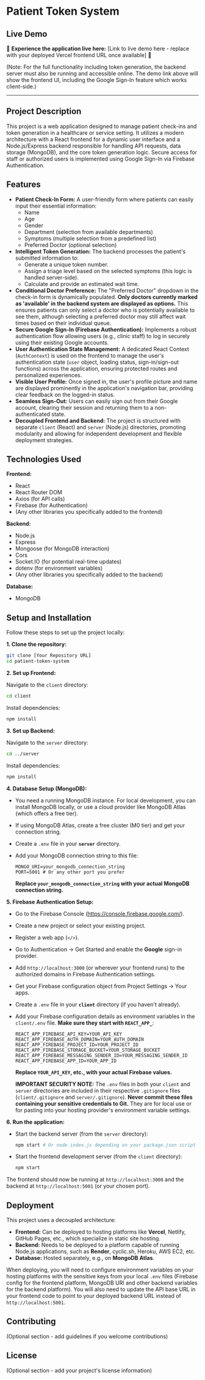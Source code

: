 # Patient Token System

## Live Demo

🚀 **Experience the application live here:** [Link to live demo here - replace with your deployed Vercel frontend URL once available] 🚀

(Note: For the full functionality including token generation, the backend server must also be running and accessible online. The demo link above will show the frontend UI, including the Google Sign-In feature which works client-side.)

---

## Project Description

This project is a web application designed to manage patient check-ins and token generation in a healthcare or service setting. It utilizes a modern architecture with a React frontend for a dynamic user interface and a Node.js/Express backend responsible for handling API requests, data storage (MongoDB), and the core token generation logic. Secure access for staff or authorized users is implemented using Google Sign-In via Firebase Authentication.

## Features

*   **Patient Check-In Form:** A user-friendly form where patients can easily input their essential information:
    *   Name
    *   Age
    *   Gender
    *   Department (selection from available departments)
    *   Symptoms (multiple selection from a predefined list)
    *   Preferred Doctor (optional selection)
*   **Intelligent Token Generation:** The backend processes the patient's submitted information to:
    *   Generate a unique token number.
    *   Assign a triage level based on the selected symptoms (this logic is handled server-side).
    *   Calculate and provide an estimated wait time.
*   **Conditional Doctor Preference:** The "Preferred Doctor" dropdown in the check-in form is dynamically populated. **Only doctors currently marked as 'available' in the backend system are displayed as options.** This ensures patients can only select a doctor who is potentially available to see them, although selecting a preferred doctor may still affect wait times based on their individual queue.
*   **Secure Google Sign-In (Firebase Authentication):** Implements a robust authentication flow allowing users (e.g., clinic staff) to log in securely using their existing Google accounts.
*   **User Authentication State Management:** A dedicated React Context (`AuthContext`) is used on the frontend to manage the user's authentication state (`user` object, loading status, sign-in/sign-out functions) across the application, ensuring protected routes and personalized experiences.
*   **Visible User Profile:** Once signed in, the user's profile picture and name are displayed prominently in the application's navigation bar, providing clear feedback on the logged-in status.
*   **Seamless Sign-Out:** Users can easily sign out from their Google account, clearing their session and returning them to a non-authenticated state.
*   **Decoupled Frontend and Backend:** The project is structured with separate `client` (React) and `server` (Node.js) directories, promoting modularity and allowing for independent development and flexible deployment strategies.

## Technologies Used

**Frontend:**

*   React
*   React Router DOM
*   Axios (for API calls)
*   Firebase (for Authentication)
*   (Any other libraries you specifically added to the frontend)

**Backend:**

*   Node.js
*   Express
*   Mongoose (for MongoDB interaction)
*   Cors
*   Socket.IO (for potential real-time updates)
*   dotenv (for environment variables)
*   (Any other libraries you specifically added to the backend)

**Database:**

*   MongoDB

## Setup and Installation

Follow these steps to set up the project locally:

**1. Clone the repository:**

```bash
git clone [Your Repository URL]
cd patient-token-system
```

**2. Set up Frontend:**

Navigate to the `client` directory:

```bash
cd client
```

Install dependencies:

```bash
npm install
```

**3. Set up Backend:**

Navigate to the `server` directory:

```bash
cd ../server
```

Install dependencies:

```bash
npm install
```

**4. Database Setup (MongoDB):**

*   You need a running MongoDB instance. For local development, you can install MongoDB locally, or use a cloud provider like MongoDB Atlas (which offers a free tier).
*   If using MongoDB Atlas, create a free cluster (M0 tier) and get your connection string.
*   Create a `.env` file in your **`server`** directory.
*   Add your MongoDB connection string to this file:

    ```env
    MONGO_URI=your_mongodb_connection_string
    PORT=5001 # Or any other port you prefer
    ```
    **Replace `your_mongodb_connection_string` with your actual MongoDB connection string.**

**5. Firebase Authentication Setup:**

*   Go to the Firebase Console (https://console.firebase.google.com/).
*   Create a new project or select your existing project.
*   Register a web app (`</>`).
*   Go to Authentication -> Get Started and enable the **Google** sign-in provider.
*   Add `http://localhost:3000` (or wherever your frontend runs) to the authorized domains in Firebase Authentication settings.
*   Get your Firebase configuration object from Project Settings -> Your apps.
*   Create a `.env` file in your **`client`** directory (if you haven't already).
*   Add your Firebase configuration details as environment variables in the `client/.env` file. **Make sure they start with `REACT_APP_`**:

    ```env
    REACT_APP_FIREBASE_API_KEY=YOUR_API_KEY
    REACT_APP_FIREBASE_AUTH_DOMAIN=YOUR_AUTH_DOMAIN
    REACT_APP_FIREBASE_PROJECT_ID=YOUR_PROJECT_ID
    REACT_APP_FIREBASE_STORAGE_BUCKET=YOUR_STORAGE_BUCKET
    REACT_APP_FIREBASE_MESSAGING_SENDER_ID=YOUR_MESSAGING_SENDER_ID
    REACT_APP_FIREBASE_APP_ID=YOUR_APP_ID
    ```
    **Replace `YOUR_API_KEY`, etc., with your actual Firebase values.**

    **IMPORTANT SECURITY NOTE:** The `.env` files in both your `client` and `server` directories are included in their respective `.gitignore` files (`client/.gitignore` and `server/.gitignore`). **Never commit these files containing your sensitive credentials to Git.** They are for local use or for pasting into your hosting provider's environment variable settings.

**6. Run the application:**

*   Start the backend server (from the `server` directory):
    ```bash
    npm start # Or node index.js depending on your package.json script
    ```
*   Start the frontend development server (from the `client` directory):
    ```bash
    npm start
    ```

The frontend should now be running at `http://localhost:3000` and the backend at `http://localhost:5001` (or your chosen port).

## Deployment

This project uses a decoupled architecture:

*   **Frontend:** Can be deployed to hosting platforms like **Vercel**, Netlify, GitHub Pages, etc., which specialize in static site hosting.
*   **Backend:** Needs to be deployed to a platform capable of running Node.js applications, such as **Render**, cyclic.sh, Heroku, AWS EC2, etc.
*   **Database:** Hosted separately, e.g., on **MongoDB Atlas**.

When deploying, you will need to configure environment variables on your hosting platforms with the sensitive keys from your local `.env` files (Firebase config for the frontend platform, MongoDB URI and other backend variables for the backend platform). You will also need to update the API base URL in your frontend code to point to your deployed backend URL instead of `http://localhost:5001`.

## Contributing

(Optional section - add guidelines if you welcome contributions)

## License

(Optional section - add your project's license information)
